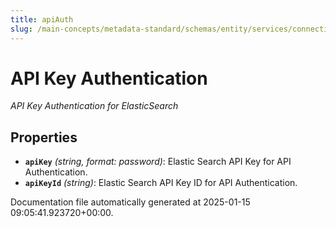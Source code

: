 ```yaml
---
title: apiAuth
slug: /main-concepts/metadata-standard/schemas/entity/services/connections/search/elasticsearch/apiauth
---
```


# API Key Authentication

*API Key Authentication for ElasticSearch*

## Properties

- **`apiKey`** *(string, format: password)*: Elastic Search API Key for API Authentication.
- **`apiKeyId`** *(string)*: Elastic Search API Key ID for API Authentication.


Documentation file automatically generated at 2025-01-15 09:05:41.923720+00:00.
